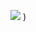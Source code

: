 

![](https://i0.wp.com/theresponsivei.com/wp-content/uploads/2015/10/giphy.gif?resize=500%2C500&ssl=1)
)
